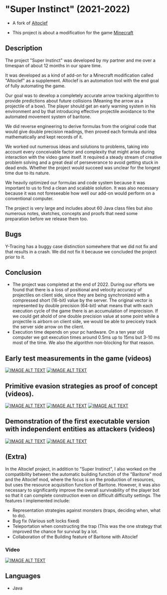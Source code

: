 # "Super Instinct" (2021-2022)

- A fork of [Altoclef](https://github.com/gaucho-matrero/altoclef)

- This project is about a modification for the game [Minecraft](https://www.minecraft.net/)

## Description

The project "Super Instinct" was developed by my partner and me over a timespan of about 12 months in our spare time.

It was developed as a kind of add-on for a Minecraft modification called "Altoclef" as a supplement.
Altoclef is an automation tool with the end goal of fully automating the game.

Our goal was to develop a completely accurate arrow tracking algorithm to provide predictions about future collisions (Meaning the arrow as a projectile of a bow).
The player should get an early warning system in his environment and by that introducing effective projectile avoidance to the automated movement system of baritone.

We did reverse engineering to derive formulas from the original code that would give double precision readings, then proved each formula and idea mathematically and kept records of it.

We worked out numerous ideas and solutions to problems, taking into account every conceivable factor and complexity that might arise during interaction with the video game itself.
It required a steady stream of creative problem solving and a great deal of perseverance to avoid getting stuck in dead ends.
Whether the project would succeed was unclear for the longest time due to its nature.

We heavily optimized our formulas and code system because it was important to us to find a clean and scalable solution. It was also necessary because it was not foreseeable how well our add-on would perform on a conventional computer.

The project is very large and includes about 60 Java class files but also numerous notes, sketches, concepts and proofs that need some preparation before we release them too.

## Bugs
Y-Tracing has a buggy case distinction somewhere that we did not fix and that results in a crash.
We did not fix it because we concluded the project prior to it.

## Conclusion
- The project was completed at the end of 2022.
During our efforts we found that there is a loss of positional and velocity accuracy of projectiles on client side, since they are being synchronized with a compressed short (16-bit) value by the server.
The original vector is represented by double precision (64-bit) what means that with each execution cycle of the game there is an accumulation of imprecision.
If we could get ahold of one double precision value at some point while a projectile is airborn on client side, we would be able to precicely track the server side arrow on the client.
- Execution time depends on your pc hardware. On a ten year old computer we got execution times around 0.5ms up to 15ms but 3-10 ms most of the time. We also the algorithm non-blocking for that reason.

## Early test measurements in the game (videos)

[![IMAGE ALT TEXT](http://img.youtube.com/vi/amOkU9PKZEo/0.jpg)](http://www.youtube.com/watch?v=amOkU9PKZEo "Flexibility Arrow Tracing Test")
[![IMAGE ALT TEXT](http://img.youtube.com/vi/Rnh-gSojYYI/0.jpg)](http://www.youtube.com/watch?v=Rnh-gSojYYI "Y-Axis Arrow Tracing Test")

## Primitive evasion strategies as proof of concept (videos).

[![IMAGE ALT TEXT](http://img.youtube.com/vi/kbSDZqueH8c/0.jpg)](http://www.youtube.com/watch?v=kbSDZqueH8c "Proof of Concept Demo (Dodge by Stopping) #1")
[![IMAGE ALT TEXT](http://img.youtube.com/vi/t7_LrYOVkU4/0.jpg)](http://www.youtube.com/watch?v=t7_LrYOVkU4 "Proof of Concept Demo (Dodge by Stopping) #2")
[![IMAGE ALT TEXT](http://img.youtube.com/vi/xZwwnwIu9Ic/0.jpg)](http://www.youtube.com/watch?v=xZwwnwIu9Ic "Proof of Concept Demo (Dodge by Jumping)")

## Demonstration of the first executable version with independent entities as attackers (videos)

[![IMAGE ALT TEXT](http://img.youtube.com/vi/tdR7Gxb9jjk/0.jpg)](http://www.youtube.com/watch?v=tdR7Gxb9jjk "Skeleton Arrow Dodge Test #1")
[![IMAGE ALT TEXT](http://img.youtube.com/vi/8MFC06wTh4E/0.jpg)](http://www.youtube.com/watch?v=8MFC06wTh4E "Skeleton Arrow Dodge Test #2")

## (Extra)

In the Altoclef project, in addition to "Super Instinct", I also worked on the compatibility between the automatic building function of the "Baritone" mod and the Altoclef mod, where the focus is on the production of resources, but uses the resource acquisition function of Baritone.
However, it was also necessary to significantly improve the overall survivability of the player bot so that it can complete construction even on difficult difficulty settings.
The features I implemented include:
- Representation strategies against monsters (traps, deciding when, what to do).
- Bug fix (Various soft locks fixed)
- Teleportation when constructing the trap (This was the one strategy that improved the chance for survival by a lot.
- Collaboration of the Building feature of Baritone with Altoclef

### Video

[![IMAGE ALT TEXT](http://img.youtube.com/vi/xA-V-ruogsk/0.jpg)](http://www.youtube.com/watch?v=xA-V-ruogsk "(1.19.2) Builder task successful for the first time in hard difficulty")

## Languages
- Java
